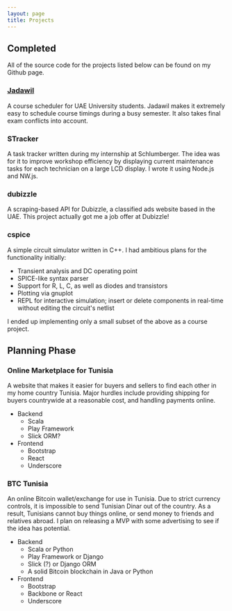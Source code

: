 ```yaml
---
layout: page
title: Projects
---
```


## Completed

<p class="message">
    All of the source code for the projects listed below can be found on my Github page.
</p>

### [Jadawil](http://jadawil.herokuapp.com)

A course scheduler for UAE University students. Jadawil makes it extremely easy to schedule course timings during a busy semester. It also takes final exam conflicts into account.

### STracker

A task tracker written during my internship at Schlumberger. The idea was for it to improve workshop efficiency by displaying current maintenance tasks for each technician on a large LCD display. I wrote it using Node.js and NW.js.

### dubizzle

A scraping-based API for Dubizzle, a classified ads website based in the UAE. This project actually got me a job offer at Dubizzle!

### cspice

A simple circuit simulator written in C++. I had ambitious plans for the functionality initially:

* Transient analysis and DC operating point
* SPICE-like syntax parser
* Support for R, L, C, as well as diodes and transistors
* Plotting via gnuplot
* REPL for interactive simulation; insert or delete components in real-time without editing the circuit's netlist

I ended up implementing only a small subset of the above as a course project.

## Planning Phase

### Online Marketplace for Tunisia

A website that makes it easier for buyers and sellers to find each other in my home country Tunisia. Major hurdles include providing shipping for buyers countrywide at a reasonable cost, and handling payments online.

* Backend
    - Scala
    - Play Framework
    - Slick ORM?
* Frontend
    - Bootstrap
    - React
    - Underscore

### BTC Tunisia

An online Bitcoin wallet/exchange for use in Tunisia. Due to strict currency controls, it is impossible to send Tunisian Dinar out of the country. As a result, Tunisians cannot buy things online, or send money to friends and relatives abroad. I plan on releasing a MVP with some advertising to see if the idea has potential.

* Backend
    - Scala or Python
    - Play Framework or Django
    - Slick (?) or Django ORM
    - A solid Bitcoin blockchain in Java or Python
* Frontend
    - Bootstrap
    - Backbone or React
    - Underscore
